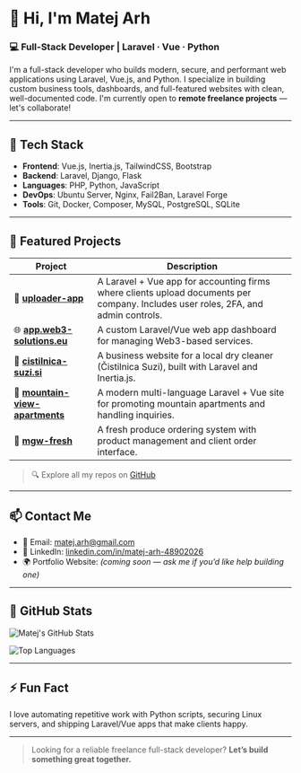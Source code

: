 # 👋 Hi, I'm Matej Arh

### 💻 Full-Stack Developer | Laravel · Vue · Python

I'm a full-stack developer who builds modern, secure, and performant web applications using Laravel, Vue.js, and Python. I specialize in building custom business tools, dashboards, and full-featured websites with clean, well-documented code. I'm currently open to **remote freelance projects** — let's collaborate!

---

## 🔧 Tech Stack

- **Frontend**: Vue.js, Inertia.js, TailwindCSS, Bootstrap
- **Backend**: Laravel, Django, Flask
- **Languages**: PHP, Python, JavaScript
- **DevOps**: Ubuntu Server, Nginx, Fail2Ban, Laravel Forge
- **Tools**: Git, Docker, Composer, MySQL, PostgreSQL, SQLite

---

## 🚀 Featured Projects

| Project | Description |
|--------|-------------|
| 🧾 [**uploader-app**](https://github.com/matejarh/uploader-app) | A Laravel + Vue app for accounting firms where clients upload documents per company. Includes user roles, 2FA, and admin controls. |
| 🌐 [**app.web3-solutions.eu**](https://github.com/matejarh/app.web3-solutions.eu) | A custom Laravel/Vue web app dashboard for managing Web3-based services. |
| 🧺 [**cistilnica-suzi.si**](https://github.com/matejarh/cistilnica-suzi.si) | A business website for a local dry cleaner (Čistilnica Suzi), built with Laravel and Inertia.js. |
| 🏡 [**mountain-view-apartments**](https://github.com/matejarh/mountain-view-apartments) | A modern multi-language Laravel + Vue site for promoting mountain apartments and handling inquiries. |
| 🥬 [**mgw-fresh**](https://github.com/matejarh/mgw-fresh) | A fresh produce ordering system with product management and client order interface. |

> 🔍 Explore all my repos on [GitHub](https://github.com/matejarh?tab=repositories)

---

## 📫 Contact Me

- 📧 Email: [matej.arh@gmail.com](mailto:matej.arh@gmail.com)
- 💼 LinkedIn: [linkedin.com/in/matej-arh-48902026](https://www.linkedin.com/in/matej-arh-48902026/)
- 🌍 Portfolio Website: *(coming soon — ask me if you’d like help building one)*

---

## 🧰 GitHub Stats

![Matej's GitHub Stats](https://github-readme-stats.vercel.app/api?username=matejarh&show_icons=true&theme=tokyonight&count_private=true)

![Top Languages](https://github-readme-stats.vercel.app/api/top-langs/?username=matejarh&layout=compact&theme=tokyonight)

---

## ⚡ Fun Fact

I love automating repetitive work with Python scripts, securing Linux servers, and shipping Laravel/Vue apps that make clients happy.

---

> Looking for a reliable freelance full-stack developer? **Let’s build something great together.**
